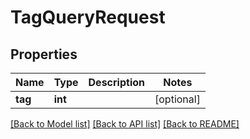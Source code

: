 # TagQueryRequest

## Properties
Name | Type | Description | Notes
------------ | ------------- | ------------- | -------------
**tag** | **int** |  | [optional] 

[[Back to Model list]](../README.md#documentation-for-models) [[Back to API list]](../README.md#documentation-for-api-endpoints) [[Back to README]](../README.md)

